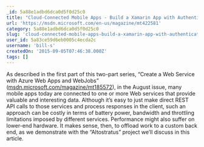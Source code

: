 ```yaml
---
_id: 5a88e1adbd6dca0d5f0d25c0
title: "Cloud-Connected Mobile Apps - Build a Xamarin App with Authentication and Offline Support"
url: 'https://msdn.microsoft.com/en-us/magazine/mt422581'
category: 5a88e1adbd6dca0d5f0d25c0
slug: 'cloud-connected-mobile-apps-build-a-xamarin-app-with-authentication-and-offline-support'
user_id: 5a83ce59d6eb0005c4ecda2c
username: 'bill-s'
createdOn: '2015-09-05T07:46:38.000Z'
tags: []
---
```


As described in the first part of this two-part series, “Create a Web Service with Azure Web Apps and WebJobs” (<a href="https://msdn.microsoft.com/magazine/mt185572">msdn.microsoft.com/magazine/mt185572</a>), in the August issue, many mobile apps today are connected to one or more Web services that provide valuable and interesting data. Although it’s easy to just make direct REST API calls to those services and process responses in the client, such an approach can be costly in terms of battery power, bandwidth and throttling limitations imposed by different services. Performance might also suffer on lower-end hardware. It makes sense, then, to offload work to a custom back end, as we demonstrate with the “Altostratus” project we’ll discuss in this article.

